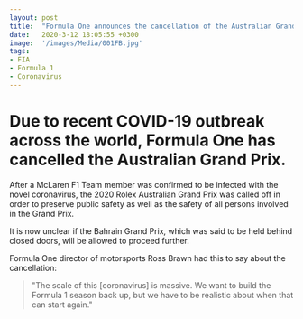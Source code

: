 ```yaml
---
layout: post
title:  "Formula One announces the cancellation of the Australian Grand Prix"
date:   2020-3-12 18:05:55 +0300
image:  '/images/Media/001FB.jpg'
tags:   
- FIA
- Formula 1
- Coronavirus
---
```


# Due to recent COVID-19 outbreak across the world, Formula One has cancelled the Australian Grand Prix.

After a McLaren F1 Team member was confirmed to be infected with the novel coronavirus, the 2020 Rolex Australian Grand Prix was called off
in order to preserve public safety as well as the safety of all persons involved in the Grand Prix.


It is now unclear if the Bahrain Grand Prix, which was said to be held behind closed doors, will be allowed to proceed further.


Formula One director of motorsports Ross Brawn had this to say about the cancellation:

> "The scale of this [coronavirus] is massive. We want to build the Formula 1 season back up, but we have to be realistic about when that can start again." 



